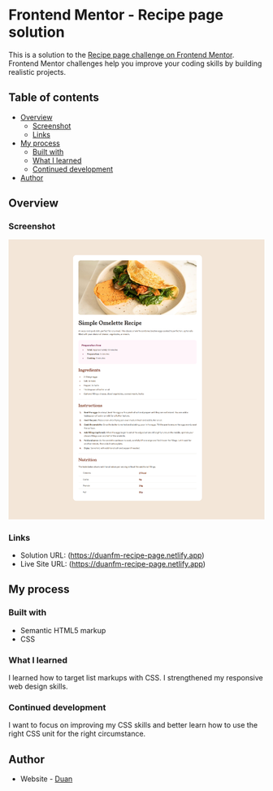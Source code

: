 # Frontend Mentor - Recipe page solution

This is a solution to the [Recipe page challenge on Frontend Mentor](https://www.frontendmentor.io/challenges/recipe-page-KiTsR8QQKm). Frontend Mentor challenges help you improve your coding skills by building realistic projects. 

## Table of contents

- [Overview](#overview)
  - [Screenshot](#screenshot)
  - [Links](#links)
- [My process](#my-process)
  - [Built with](#built-with)
  - [What I learned](#what-i-learned)
  - [Continued development](#continued-development)
- [Author](#author)

## Overview

### Screenshot

![](./screenshot.png)

### Links

- Solution URL: (https://duanfm-recipe-page.netlify.app)
- Live Site URL: (https://duanfm-recipe-page.netlify.app)

## My process

### Built with

- Semantic HTML5 markup
- CSS

### What I learned

I learned how to target list markups with CSS.
I strengthened my responsive web design skills.

### Continued development

I want to focus on improving my CSS skills and better learn how to use the right CSS unit for the right circumstance.

## Author

- Website - [Duan](https://duanfm-recipe-page.netlify.app)
